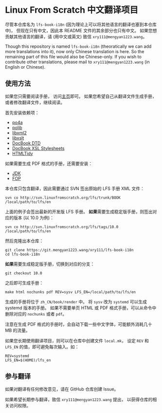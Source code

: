 # Linux From Scratch 中文翻译项目

尽管本仓库名为 `lfs-book-i18n`
(因为理论上可以将其他语言的翻译也塞到本仓库中)，
但现在只有中文，因此本 README 文件的其余部分也只有中文。
如果您想贡献其他语言的翻译，请 (用中文或英文) 致信
`xry111@mengyan1223.wang`。

Though this repository is named `lfs-book-i18n` (theoratically we can add
more translations into it), now only Chinese translation is here.  So the
remaining part of this file would also be Chinese-only.  If you wish to
contribute other translations, please mail to `xry111@mengyan1223.wang`
(in English or Chinese).

## 使用方法

如果您只需要阅读手册，
访问[主页](https://bf.mengyan1223.wang/lfs/zh_CN/)即可。
如果您希望自己从翻译文件生成手册，或者修改翻译文件，继续阅读。

首先安装依赖项：

* [po4a](https://po4a.org/)
* [polib](https://pypi.org/project/polib/)
* [libxml2](http://www.linuxfromscratch.org/blfs/view/svn/general/libxml2.html)
* [libxslt](http://www.linuxfromscratch.org/blfs/view/svn/general/libxslt.html)
* [DocBook DTD](http://www.linuxfromscratch.org/blfs/view/svn/pst/xml.html)
* [DocBook XSL Stylesheets](http://www.linuxfromscratch.org/blfs/view/svn/pst/docbook-xsl.html)
* [HTMLTidy](http://www.linuxfromscratch.org/blfs/view/svn/general/tidy-html5.html)

如果需要生成 PDF 格式的手册，还需要安装：

* [JDK](http://www.linuxfromscratch.org/blfs/view/svn/general/openjdk.html)
* [FOP](http://www.linuxfromscratch.org/blfs/view/svn/pst/fop.html)

本仓库只包含翻译，因此需要通过 SVN 签出原始的 LFS 手册 XML 文件：

```
svn co http://svn.linuxfromscratch.org/lfs/trunk/BOOK /local/path/to/lfs/en
```

上面的例子会签出最新的开发版 LFS 手册。
**如果**需要生成稳定版手册，则签出对应的版本 (以 10.0 为例)：

```
svn co http://svn.linuxfromscratch.org/lfs/tags/10.0 /local/path/to/lfs/en
```

然后克隆出本仓库：

```
git clone https://git.mengyan1223.wang/xry111/lfs-book-i18n
cd lfs-book-i18n
```

**如果**需要生成稳定版手册，切换到对应的分支：

```
git checkout 10.0
```

之后即可生成手册：

```
make html nochunks pdf REV=sysv LFS_EN=/local/path/to/lfs/en
```

生成的手册将位于 `zh_CN/book/render` 中。
将 `sysv` 改为 `systemd` 可以生成 systemd 版本的手册。
如果不需要单页 HTML 或 PDF 格式手册，可以从命令中删除对应的
`nochunks` 或者 `pdf`。

注意在生成 PDF 格式的手册时，会自动下载一些中文字体，可能额外消耗几十 MB
的流量。

如果您长期使用翻译项目，则可以在仓库中创建文件 `local.mk`，
设定 `REV` 和 `LFS_EN` 的值，即可避免每次输入。如：

```
REV=systemd
LFS_EN=$(HOME)/lfs_en
```

## 参与翻译

如果对翻译有任何修改意见，请在 GitHub 仓库创建 Issue。

如果希望长期参与翻译，致信 `xry111@mengyan1223.wang` 提出，
以获得仓库的相关访问权限。
